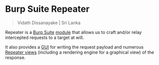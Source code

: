 # Burp Suite Repeater

> Vidath Dissanayake | Sri Lanka

Repeater is a [Burp Suite](../../Burp%20Suite.md) [module](../modules.md) that allows us to craft and/or relay intercepted requests to a target at will.

It also provides a [GUI](Repeater%20interface.md) for writing the request payload and numerous [Repeater views](Repeater%20views.md) (including a rendering engine for a graphical view) of the response.